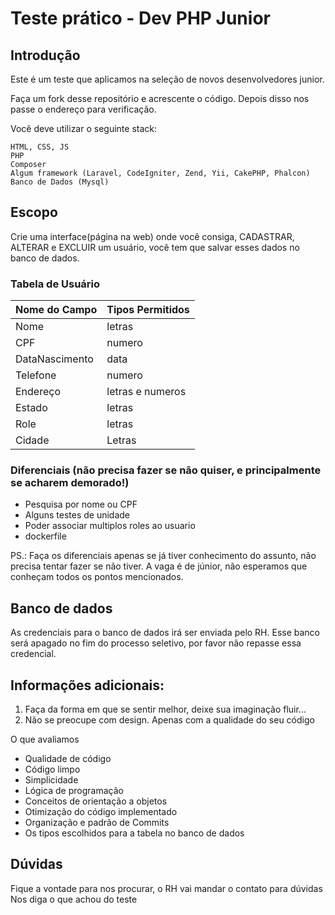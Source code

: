 
# Teste prático - Dev PHP Junior

## Introdução

Este é um teste que aplicamos na seleção de novos desenvolvedores junior.

Faça um fork desse repositório e acrescente o código. Depois disso nos passe o endereço para verificação.

Você deve utilizar o seguinte stack:

    HTML, CSS, JS
    PHP
    Composer
    Algum framework (Laravel, CodeIgniter, Zend, Yii, CakePHP, Phalcon)
    Banco de Dados (Mysql)


## Escopo       
Crie uma interface(página na web) onde você consiga, CADASTRAR, ALTERAR e EXCLUIR um usuário, você tem que salvar esses dados no banco de dados.



### Tabela de Usuário

| Nome do Campo  | Tipos Permitidos |
|----------------|------------------|
| Nome           | letras           |
| CPF            | numero           |
| DataNascimento | data             |
| Telefone       | numero           |
| Endereço       | letras e numeros |
| Estado         | letras           |
| Role           | letras           |
| Cidade         | Letras           |

### Diferenciais (não precisa fazer se não quiser, e principalmente se acharem demorado!)
* Pesquisa por nome ou CPF
* Alguns testes de unidade
* Poder associar multiplos roles ao usuario
* dockerfile

PS.: Faça os diferenciais apenas se já tiver conhecimento do assunto, não precisa tentar fazer se não tiver. A vaga é de júnior, não esperamos que conheçam todos os pontos mencionados.

## Banco de dados
As credenciais para o banco de dados irá ser enviada pelo RH. Esse banco será apagado no fim do processo seletivo, por favor não repasse essa credencial.

## Informações adicionais:

1) Faça da forma em que se sentir melhor, deixe sua imaginação fluir...
2) Não se preocupe com design. Apenas com a qualidade do seu código

O que avaliamos

* Qualidade de código
* Código limpo
* Simplicidade
* Lógica de programação
* Conceitos de orientação a objetos
* Otimização do código implementado
* Organização e padrão de Commits 
* Os tipos escolhidos para a tabela no banco de dados


## Dúvidas
Fique a vontade para nos procurar, o RH vai mandar o contato para dúvidas
Nos diga o que achou do teste

